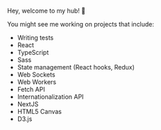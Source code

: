 Hey, welcome to my hub! 👋

You might see me working on projects that include:
- Writing tests
- React
- TypeScript
- Sass
- State management (React hooks, Redux)
- Web Sockets
- Web Workers
- Fetch API
- Internationalization API
- NextJS
- HTML5 Canvas
- D3.js
<!---
gsicvj/gsicvj is a ✨ special ✨ repository because its `README.md` (this file) appears on your GitHub profile.
You can click the Preview link to take a look at your changes.
--->
